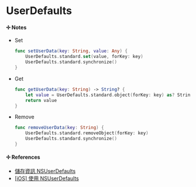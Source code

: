 # UserDefaults

#### ✢ Notes

* Set

    ```swift
    func setUserData(key: String, value: Any) {
        UserDefaults.standard.set(value, forKey: key)
        UserDefaults.standard.synchronize()
    }
    ```
    
* Get

    ```swift
    func getUserData(key: String) -> String? {
        let value = UserDefaults.standard.object(forKey: key) as? String
        return value
    }
    ```
    
* Remove

    ```swift
    func removeUserData(key: String) {
        UserDefaults.standard.removeObject(forKey: key)
        UserDefaults.standard.synchronize()
    }
    ```

#### ✢ References

* [儲存資訊 NSUserDefaults](https://itisjoe.gitbooks.io/swiftgo/content/uikit/nsuserdefaults.html)
* [\[iOS\] 使用 NSUserDefaults](https://cg2010studio.com/2013/12/04/ios-使用-nsuserdefaults/)



